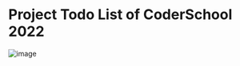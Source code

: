 # Project Todo List of CoderSchool 2022
![image](https://user-images.githubusercontent.com/17925528/158404076-380034af-cc26-478b-83c4-1797321ffff3.png)
